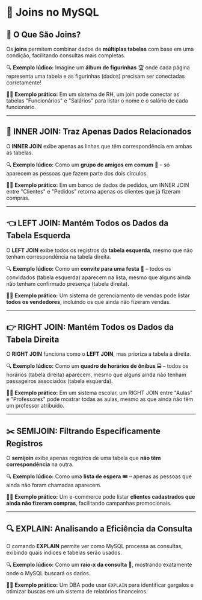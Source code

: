 # 🔗 Joins no MySQL

## 📌 O Que São Joins?
Os **joins** permitem combinar dados de **múltiplas tabelas** com base em uma condição, facilitando consultas mais completas.

🔍 **Exemplo lúdico:** Imagine um **álbum de figurinhas** 🏆 onde cada página representa uma tabela e as figurinhas (dados) precisam ser conectadas corretamente!

👨‍💻 **Exemplo prático:** Em um sistema de RH, um join pode conectar as tabelas "Funcionários" e "Salários" para listar o nome e o salário de cada funcionário.

---

## 🔎 INNER JOIN: Traz Apenas Dados Relacionados
O **INNER JOIN** exibe apenas as linhas que têm correspondência em ambas as tabelas.

🔍 **Exemplo lúdico:** Como um **grupo de amigos em comum** 🤝 – só aparecem as pessoas que fazem parte dos dois círculos.

👨‍💻 **Exemplo prático:** Em um banco de dados de pedidos, um INNER JOIN entre "Clientes" e "Pedidos" retorna apenas os clientes que já fizeram compras.

---

## 👈 LEFT JOIN: Mantém Todos os Dados da Tabela Esquerda
O **LEFT JOIN** exibe todos os registros da **tabela esquerda**, mesmo que não tenham correspondência na tabela direita.

🔍 **Exemplo lúdico:** Como um **convite para uma festa** 🎉 – todos os convidados (tabela esquerda) aparecem na lista, mesmo que alguns ainda não tenham confirmado presença (tabela direita).

👨‍💻 **Exemplo prático:** Um sistema de gerenciamento de vendas pode listar **todos os vendedores**, incluindo os que ainda não fizeram vendas.

---

## 👉 RIGHT JOIN: Mantém Todos os Dados da Tabela Direita
O **RIGHT JOIN** funciona como o **LEFT JOIN**, mas prioriza a tabela à direita.

🔍 **Exemplo lúdico:** Como um **quadro de horários de ônibus** 🚍 – todos os horários (tabela direita) aparecem, mesmo que alguns ainda não tenham passageiros associados (tabela esquerda).

👨‍💻 **Exemplo prático:** Em um sistema escolar, um RIGHT JOIN entre "Aulas" e "Professores" pode mostrar todas as aulas, mesmo as que ainda não têm um professor atribuído.

---

## ✂️ SEMIJOIN: Filtrando Especificamente Registros
O **semijoin** exibe apenas registros de uma tabela que **não têm correspondência** na outra.

🔍 **Exemplo lúdico:** Como uma **lista de espera** 🎟️ – apenas as pessoas que ainda não foram chamadas aparecem.

👨‍💻 **Exemplo prático:** Um e-commerce pode listar **clientes cadastrados que ainda não fizeram compras**, facilitando campanhas promocionais.

---

## 🔍 EXPLAIN: Analisando a Eficiência da Consulta
O comando **EXPLAIN** permite ver como MySQL processa as consultas, exibindo quais índices e tabelas serão usados.

🔍 **Exemplo lúdico:** Como um **raio-x da consulta** 🩻, mostrando exatamente onde o MySQL buscará os dados.

👨‍💻 **Exemplo prático:** Um DBA pode usar `EXPLAIN` para identificar gargalos e otimizar buscas em um sistema de relatórios financeiros.